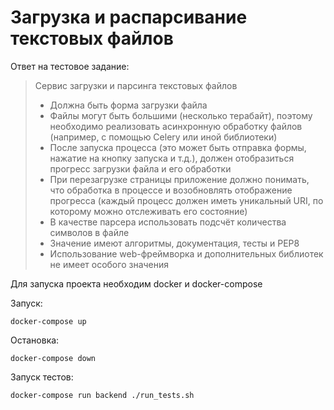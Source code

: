 # Загрузка и распарсивание текстовых файлов

Ответ на тестовое задание:

> Сервис загрузки и парсинга текстовых файлов
> * Должна быть форма загрузки файла
> * Файлы могут быть большими (несколько терабайт), поэтому необходимо реализовать асинхронную обработку файлов (например, с помощью Celery или иной библиотеки)
> * После запуска процесса (это может быть отправка формы, нажатие на кнопку запуска и т.д.), должен отобразиться прогресс загрузки файла и его обработки
> * При перезагрузке страницы приложение должно понимать, что обработка в процессе и возобновлять отображение прогресса (каждый процесс должен иметь уникальный URI, по которому можно отслеживать его состояние)
> * В качестве парсера использовать подсчёт количества символов в файле
> * Значение имеют алгоритмы, документация, тесты и PEP8
> * Использование web-фреймворка и дополнительных библиотек не имеет особого значения


Для запуска проекта необходим docker и docker-compose

Запуск:
```
docker-compose up
```

Остановка:
```
docker-compose down
```

Запуск тестов:
```
docker-compose run backend ./run_tests.sh
```
